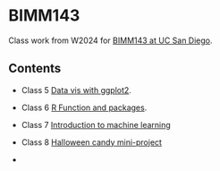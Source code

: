 # BIMM143
Class work from W2024 for [BIMM143 at UC San Diego](https://bioboot.github.io/bimm143_W24/).

## Contents 

- Class 5 [Data vis with ggplot2](https://github.com/ahayashi123/BIMM143/blob/main/Class%205/Class05.pdf).
  
- Class 6 [R Function and packages](https://github.com/ahayashi123/BIMM143/blob/main/class6/class6.pdf).

- Class 7 [Introduction to machine learning]()

- Class 8 [Halloween candy mini-project]()

- 
